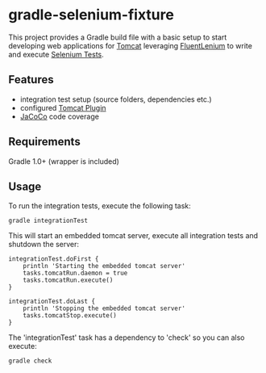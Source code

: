 gradle-selenium-fixture
=======================

This project provides a Gradle build file with a basic setup to start developing web applications
for [Tomcat](http://tomcat.apache.org/) leveraging [FluentLenium](https://github.com/FluentLenium/FluentLenium)
to write and execute [Selenium Tests](http://seleniumhq.org/).

## Features

* integration test setup (source folders, dependencies etc.) 
* configured [Tomcat Plugin](https://github.com/bmuschko/gradle-tomcat-plugin/)
* [JaCoCo](http://www.eclemma.org/jacoco/) code coverage 

## Requirements

Gradle 1.0+ (wrapper is included)

## Usage

To run the integration tests, execute the following task:

	gradle integrationTest
 
This will start an embedded tomcat server, execute all integration tests and shutdown the server:

	integrationTest.doFirst {
  		println 'Starting the embedded tomcat server'
  		tasks.tomcatRun.daemon = true
  		tasks.tomcatRun.execute()
	}

	integrationTest.doLast {
  		println 'Stopping the embedded tomcat server'
  		tasks.tomcatStop.execute()
	}
	
The 'integrationTest' task has a dependency to 'check' so you can also execute:

	gradle check
